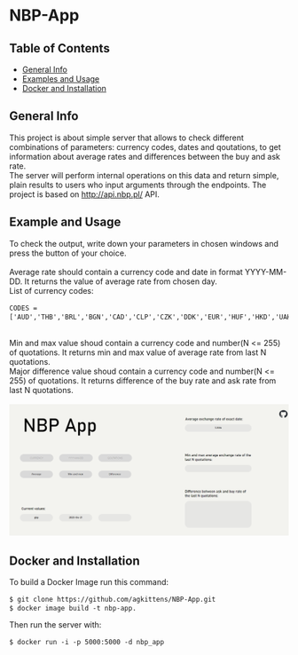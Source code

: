 # NBP-App

## Table of Contents
* [General Info](#general-info)
* [Examples and Usage](#examples-and-usage)
* [Docker and Installation](#docker-and-installation)


## General Info
This project is about simple server that allows to check different combinations of parameters: currency codes, dates and qoutations, to get information about average rates and differences between the buy and ask rate.\
The server will perform internal operations on this data and return simple, plain results to users who input arguments through the endpoints. The project is based on http://api.nbp.pl/ API.

## Example and Usage
To check the output, write down your parameters in chosen windows and press the button of your choice.\
\
Average rate should contain a currency code and date in format YYYY-MM-DD. It returns the value of average rate from chosen day.\
List of currency codes:
```
CODES = ['AUD','THB','BRL','BGN','CAD','CLP','CZK','DDK','EUR','HUF','HKD','UAH','ISK','INR','MYR','MXN','ILS','NZD','NOK','PHP','GBP','ZAR','RON','IDR','SGD','SEK','CHF','TRY','USD','KRW','JPY','CNY','XDR']
```
\
Min and max value shoud contain a currency code and number(N <= 255) of quotations. It returns min and max value of average rate from last N quotations.\
Major difference value shoud contain a currency code and number(N <= 255) of quotations. It returns difference of the buy rate and ask rate from last N quotations.\
\
![output](https://github.com/agkittens/NBP-App/blob/main/assets/example.png?=250x250)

## Docker and Installation
To build a Docker Image run this command:
```
$ git clone https://github.com/agkittens/NBP-App.git
$ docker image build -t nbp-app.
```

Then run the server with:
```
$ docker run -i -p 5000:5000 -d nbp_app
```




